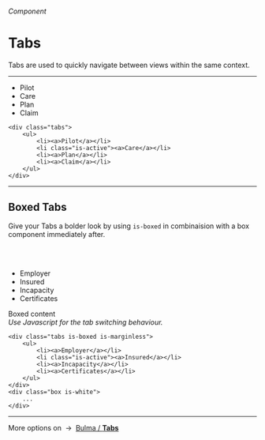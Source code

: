 <h6 class="subtitle is-5 has-text-grey">Component</h6><h1 class="title is-serif is-1 has-text-weight-bold">Tabs</h1>
<p class="subtitle is-5">
    <span class="has-text-weight-semibold">Tabs</span> are used to quickly navigate between views within the same context.
</p>

<hr class="is-large is-visible">

<div class="box is-well is-marginless is-large">
    <div class="tabs">
        <ul class="is-borderless">
            <li><a>Pilot</a></li>
            <li class="is-active"><a>Care</a></li>
            <li><a>Plan</a></li>
            <li><a>Claim</a></li>
        </ul>
    </div>
</div>

    <div class="tabs">
        <ul>
            <li><a>Pilot</a></li>
            <li class="is-active"><a>Care</a></li>
            <li><a>Plan</a></li>
            <li><a>Claim</a></li>
        </ul>
    </div>
<hr class="is-visible is-large">

<h2 class="title is-4">Boxed Tabs</h2>

Give your Tabs a bolder look by using `is-boxed` in combinaision with a box component immediately after.

<br><br>

<div class="tabs is-boxed is-marginless">
    <ul>
        <li><a>Employer</a></li>
        <li class="is-active"><a>Insured</a></li>
        <li><a>Incapacity</a></li>
        <li><a>Certificates</a></li>
    </ul>
</div>
<div class="box is-white is-large has-text-grey-dark">
    Boxed content<br><i>Use Javascript for the tab switching behaviour.</i>
</div>

    <div class="tabs is-boxed is-marginless">
        <ul>
            <li><a>Employer</a></li>
            <li class="is-active"><a>Insured</a></li>
            <li><a>Incapacity</a></li>
            <li><a>Certificates</a></li>
        </ul>
    </div>
    <div class="box is-white">
        ...
    </div>
<hr>

<div class="box is-bordered">
    More options on &nbsp;→&nbsp; <a href="https://bulma.io/documentation/components/tabs/" target="blank">Bulma / <strong>Tabs</strong></a>
</div>
